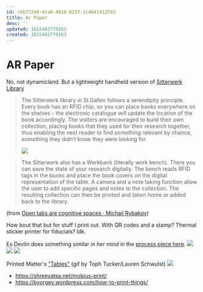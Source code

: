 ```yaml
---
id: c6b772e0-4ca8-4810-b237-1c4b414137d3
title: Ar Paper
desc: ''
updated: 1615482779163
created: 1615482779163
---
```

# AR Paper

No, not dynamicland. But a lightweight handheld version of [Sitterwerk Library](https://www.sitterwerk.ch/)

> The Sitterwerk library in St.Gallen follows a serendipity principle. Every book has an RFID chip, so you can place books everywhere on the shelves - the electronic catalogue will update the location of the book accordingly. The visitors are encouraged to build their own collection, placing books that they used for their research together, thus enabling the next reader to find something relevant by chance, something they didn’t know they were looking for.
>
> ![](attachments/2021-01-29-02-24-25.png)

> The Sitterwerk also has a Werkbank (literally work bench). There you can save the state of your research digitally. The bench reads RFID tags in the books and place the book covers on the digital representation of the table. A camera and a note taking function allow the user to add specific pages and notes to the collection.
> The resulting collection can then be printed and taken home or added back to the library.

(from [Open tabs are cognitive spaces · Michail Rybakov](https://rybakov.com/blog/open_tabs_are_cognitive_spaces/))

How bout that but for stuff I print out. With QR codes and a stamp? Thermal sticker printer for fiducials? Idk.

Es Devlin does something similar _in her mind_ in the [process piece here](https://www.youtube.com/watch?v=58UroGqQ1ls&feature=youtu.be).
![](attachments/2021-01-29-02-26-18.png)
![](attachments/2021-01-29-02-26-31.png)
![](attachments/2021-01-29-02-26-45.png)

Printed Matter's ["Tables"](https://www.printedmatter.org/catalog/tables/11555) (gif by Toph Tucker/Lauren Schwulst)
![](https://d2w9rnfcy7mm78.cloudfront.net/6107398/original_5ef41024ea80ff1819d81312cb036672.gif?1581045486?bc=0)

- <https://shreevatsa.net/mobius-print/>
- <https://byorgey.wordpress.com/how-to-print-things/>

